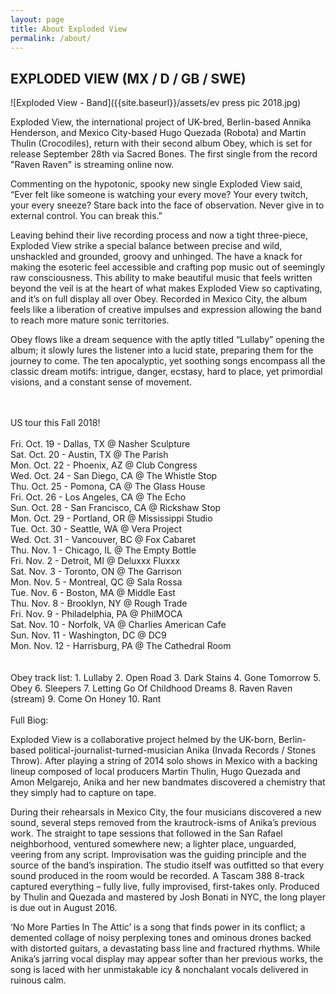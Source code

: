 ```yaml
---
layout: page
title: About Exploded View
permalink: /about/
---
```

 
## EXPLODED VIEW (MX / D / GB / SWE)

![Exploded View - Band]({{site.baseurl}}/assets/ev press pic 2018.jpg)

Exploded View, the international project of UK-bred, Berlin-based Annika Henderson, and Mexico City-based Hugo Quezada (Robota) and Martin Thulin (Crocodiles), return with their second album Obey, which is set for release September 28th via Sacred Bones. The first single from the record "Raven Raven" is streaming online now.

Commenting on the hypotonic, spooky new single Exploded View said, “Ever felt like someone is watching your every move? Your every twitch, your every sneeze? Stare back into the face of observation. Never give in to external control. You can break this.”

Leaving behind their live recording process and now a tight three-piece, Exploded View strike a special balance between precise and wild, unshackled and grounded, groovy and unhinged. The have a knack for making the esoteric feel accessible and crafting pop music out of seemingly raw consciousness. This ability to make beautiful music that feels written beyond the veil is at the heart of what makes Exploded View so captivating, and it’s on full display all over Obey. Recorded in Mexico City, the album feels like a liberation of creative impulses and expression allowing the band to reach more mature sonic territories.
 
Obey flows like a dream sequence with the aptly titled “Lullaby” opening the album; it slowly lures the listener into a lucid state, preparing them for the journey to come. The ten apocalyptic, yet soothing songs encompass all the classic dream motifs: intrigue, danger, ecstasy, hard to place, yet primordial visions, and a constant sense of movement. 
<div align="Left"><br/><br/>
US tour this Fall 2018!
<br/><br/>
Fri. Oct. 19 - Dallas, TX @ Nasher Sculpture
<br/>
Sat. Oct. 20 - Austin, TX @ The Parish
<br/>
Mon. Oct. 22 - Phoenix, AZ @ Club Congress
<br/>
Wed. Oct. 24 - San Diego, CA @ The Whistle Stop
<br/>
Thu. Oct. 25 - Pomona, CA @ The Glass House
<br/>
Fri. Oct. 26 - Los Angeles, CA @ The Echo
<br/>
Sun. Oct. 28 - San Francisco, CA @ Rickshaw Stop
<br/>
Mon. Oct. 29 - Portland, OR @ Mississippi Studio
<br/>
Tue. Oct. 30 - Seattle, WA @ Vera Project
<br/>
Wed. Oct. 31 - Vancouver, BC @ Fox Cabaret
<br/>
Thu. Nov. 1 - Chicago, IL @ The Empty Bottle
<br/>
Fri. Nov. 2 - Detroit, MI @ Deluxxx Fluxxx
<br/>
Sat. Nov. 3 - Toronto, ON @ The Garrison
<br/>
Mon. Nov. 5 - Montreal, QC @ Sala Rossa
<br/>
Tue. Nov. 6 - Boston, MA @ Middle East
<br/>
Thu. Nov. 8 - Brooklyn, NY @ Rough Trade
<br/>
Fri. Nov. 9 - Philadelphia, PA @ PhilMOCA
<br/>
Sat. Nov. 10 - Norfolk, VA @ Charlies American Cafe
<br/>
Sun. Nov. 11 - Washington, DC @ DC9
<br/>
Mon. Nov. 12 - Harrisburg, PA @ The Cathedral Room
</div> 
<br/>
<br/>
Obey track list:
1. Lullaby 
2. Open Road
3. Dark Stains
4. Gone Tomorrow 
5. Obey
6. Sleepers
7. Letting Go Of Childhood Dreams
8. Raven Raven (stream) 
9. Come On Honey
10. Rant
<br/><br/>
Full Biog:

Exploded View is a collaborative project helmed by the UK-born, Berlin-based political-journalist-turned-musician Anika   (Invada Records / Stones Throw). After playing a string of 2014 solo   shows in Mexico with a backing lineup composed of local producers  Martin  Thulin, Hugo Quezada and Amon Melgarejo, Anika and her new  bandmates  discovered a chemistry that they simply had to capture on  tape.

During  their rehearsals in Mexico City, the four musicians discovered  a new  sound, several steps removed from the krautrock-isms of Anika’s   previous work. The straight to tape sessions that followed in the San   Rafael neighborhood, ventured somewhere new; a lighter place,  unguarded,  veering from any script.  Improvisation was the guiding  principle and  the source of the band’s inspiration. The studio itself  was outfitted so  that every sound produced in the room would be  recorded. A Tascam 388  8-track captured everything – fully live, fully  improvised, first-takes  only. Produced by Thulin and Quezada and  mastered by Josh Bonati in NYC,  the long player is due out in August  2016.


‘No More Parties In The Attic’  is a song that finds  power in its conflict; a demented collage of  noisy perplexing tones and  ominous drones backed with distorted  guitars, a devastating bass line  and fractured rhythms. While Anika’s  jarring vocal display may appear  softer than her previous works, the  song is laced with her unmistakable  icy & nonchalant vocals  delivered in ruinous calm.



<script type="application/ld+json">
{
    "@context": "http://schema.org",
    "@type": "MusicGroup",
    "@id": "https://musicbrainz.org/artist/386d9af0-e05a-4750-8824-b46be75f35c3",
    "name": "Exploded View",
    "sameAs": "https://www.sacredbonesrecords.com/collections/exploded-view",
    "foundingLocation": {
        "@type": "City",
        "name": "Mexico"
    },
    "foundingDate": "2016",
    "album":[{
      "albumReleaseType": "http://schema.org/AlbumRelease",
      "creditedTo": "Exploded View",
      "albumProductionType": "http://schema.org/StudioAlbum",
      "byArtist": {
        "@type": "MusicGroup",
        "@id": "https://musicbrainz.org/artist/386d9af0-e05a-4750-8824-b46be75f35c3",
        "name": "Exploded View"
      },
      "@type": "MusicAlbum",
      "@id": "https://musicbrainz.org/release-group/e4686bda-924f-41e9-b9e8-52374ef3ee3f",
      "name": "Exploded View"
    }, {
      "creditedTo": "Exploded View",
      "albumProductionType": "http://schema.org/StudioAlbum",
      "albumReleaseType": "http://schema.org/SingleRelease",
      "name": "No More Parties in the Attic",
      "byArtist": {
        "@id": "https://musicbrainz.org/artist/386d9af0-e05a-4750-8824-b46be75f35c3",
        "@type": "MusicGroup",
        "name": "Exploded View"
      },
      "@type": "MusicAlbum",
      "@id": "https://musicbrainz.org/release-group/bee7495e-99c5-4a73-9f2c-eb6f6350c6d7"
    }, {
      "albumReleaseType": "http://schema.org/EPRelease",
      "creditedTo": "Exploded View",
      "albumProductionType": "http://schema.org/StudioAlbum",
      "@type": "MusicAlbum",
      "byArtist": {
        "name": "Exploded View",
        "@id": "https://musicbrainz.org/artist/386d9af0-e05a-4750-8824-b46be75f35c3",
        "@type": "MusicGroup"
      },
      "@id": "https://musicbrainz.org/release-group/ae8d3337-2070-4fff-9b75-279489d267c5",
      "name": "Summer Came Early"
    }],
    "member": [
      {
        "@type": "OrganizationRole",
        "member": {
          "@type": "Person",
          "name": "Annika Henderson"
        },
        "startDate": "2016",
        "roleName": ["lead vocals", "lyrics"]
      },
      {
        "@type": "OrganizationRole",
        "member": {
          "@type": "Person",
          "name": "Martin Thulin"
        },
        "startDate": "2016",
        "roleName": ["drums"]
      },
      {
        "@type": "OrganizationRole",
        "member": {
          "@type": "Person",
          "name": "Hugo Quezada"
        },
        "startDate": "2016",
        "roleName": ["guitar", "keyboard"]
      },
      {
        "@type": "OrganizationRole",
        "member": {
          "@type": "Person",
          "name": "Amon Melgarejo"
        },
        "startDate": "2016",
        "roleName": ["bass guitar", "keyboard", "guitar"]
      }
    ]
}
</script>
